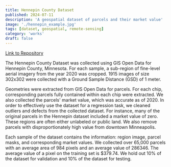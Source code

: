 ```yaml
---
title: Hennepin County Dataset
published: 2024-07-11
description: 'A geospatial dataset of parcels and their market value'
image: './hennepin_example.jpg'
tags: [dataset, geospatial, remote-sensing]
category: 'works'
draft: false 
---
```


[Link to Repository](https://github.com/cgarchbold/GISGather)

The Hennepin County Dataset was collected using GIS Open Data for Hennepin County, Minnesota. For each sample, a sub-region of fine-level aerial imagery from the year 2020 was cropped. 1915 images of size 302x302 were collected with a Ground Sample Distance (GSD) of 1 meter. 

Geometries were extracted from GIS Open Data for parcels. For each chip, corresponding parcels fully contained within each chip were extracted. We also collected the parcels' market value, which was accurate as of 2020. In order to effectively use the dataset for a regression task, we cleaned outliers and defects from the collected dataset. For instance, many of the original parcels in the Hennepin dataset included a market value of zero. These regions are often either unlabeled or public land. We also remove parcels with disproportionately high value from downtown Minneapolis. 

Each sample of the dataset contains the information: region image, parcel masks, and corresponding market values. We collected over 65,000 parcels with an average area of 984 pixels and an average value of 286346. The average value of a pixel on the training set is $379.74. We hold out 10% of the dataset for validation and 10% of the dataset for testing.
